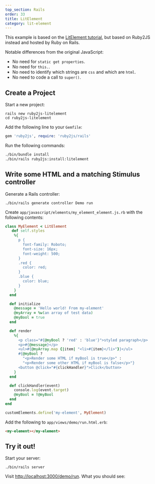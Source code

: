 ```yaml
---
top_section: Rails
order: 33
title: LitElement
category: lit-element
---
```


This example is based on the 
[LitElement tutorial](https://lit-element.polymer-project.org/try/style), but
based on Ruby2JS instead and hosted by Ruby on Rails.

Notable differences from the original JavaScript:

  * No need for `static get properties`.
  * No need for `this.`.
  * No need to identify which strings are `css` and which are `html`.
  * No need to code a call to `super()`.

## Create a Project

Start a new project:

```
rails new ruby2js-litelement
cd ruby2js-litelement
```

Add the following line to your `Gemfile`:

```ruby
gem 'ruby2js', require: 'ruby2js/rails'
```

Run the following commands:

```sh
./bin/bundle install
./bin/rails ruby2js:install:litelement
```

## Write some HTML and a matching Stimulus controller

Generate a Rails controller:

```
./bin/rails generate controller Demo run
```

Create `app/javascript/elements/my_element_element.js.rb` with the following
contents:

<div data-controller="combo" data-options='{
  "eslevel": 2022,
  "filters": ["esm", "lit-element", "functions"]
}'></div>

```ruby
class MyElement < LitElement
   def self.styles
    %{
      p {
        font-family: Roboto;
        font-size: 16px;
        font-weight: 500;
      }
      .red {
        color: red;
      }
      .blue {
        color: blue;
      }
    }
  end

  def initialize
    @message = 'Hello world! From my-element'
    @myArray = %w(an array of test data)
    @myBool = true
  end

  def render
    %{
      <p class="#{@myBool ? 'red' : 'blue'}">styled paragraph</p>
      <p>#{@message}</p>
      <ul>#{@myArray.map {|item| "<li>#{item}</li>"}}</ul>
      #{@myBool ?
        "<p>Render some HTML if myBool is true</p>" :
        "<p>Render some other HTML if myBool is false</p>"}
      <button @click="#{clickHandler}">Click</button>
    }
  end

  def clickHandler(event)
    console.log(event.target)
    @myBool = !@myBool
  end
end

customElements.define('my-element', MyElement)
```

Add the following to `app/views/demo/run.html.erb`:

```html
<my-element></my-element>
```

## Try it out!

Start your server:

```
./bin/rails server
```

Visit <http://localhost:3000/demo/run>.  What you should see:

<p data-controller="eval" data-html="div.language-html"></p>
